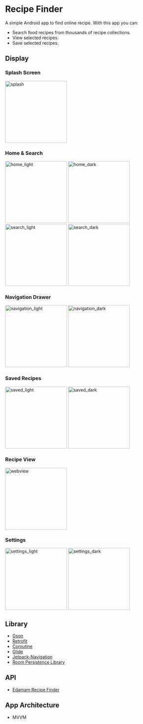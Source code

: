 # Recipe Finder

A simple Android app to find online recipe. With this app you can:

* Search food recipes from thousands of recipe collections.
* View selected recipes.
* Save selected recipes.

## Display
### Splash Screen
<img src="images/splash.jpeg" alt="splash" width="200">

### Home & Search
<img src="images/home_light.jpeg" alt="home_light" width="200"> <img src="images/home_dark.jpeg" alt="home_dark" width="200"> </br> 
<img src="images/search_light.jpeg" alt="search_light" width="200"> <img src="images/search_dark.jpeg" alt="search_dark" width="200">

### Navigation Drawer
<img src="images/navigation_light.jpeg" alt="navigation_light" width="200"> <img src="images/navigation_dark.jpeg" alt="navigation_dark" width="200">

### Saved Recipes
<img src="images/saved_light.jpeg" alt="saved_light" width="200"> <img src="images/saved_dark.jpeg" alt="saved_dark" width="200">

### Recipe View
<img src="images/webview.jpeg" alt="webview" width="200">

### Settings
<img src="images/settings_light.jpeg" alt="settings_light" width="200"> <img src="images/settings_dark.jpeg" alt="settings_dark" width="200">

## Library
* [Gson](https://github.com/google/gson/)
* [Retrofit](https://square.github.io/retrofit/)
* [Coroutine](https://developer.android.com/kotlin/coroutines)
* [Glide](https://github.com/bumptech/glide/)
* [Jetpack-Navigation](https://developer.android.com/guide/navigation/navigation-getting-started)
* [Room Persistence Library](https://developer.android.com/training/data-storage/room)

## API
* [Edamam Recipe Finder](https://developer.edamam.com/edamam-recipe-api)

## App Architecture
* MVVM
